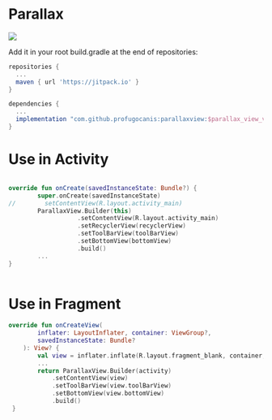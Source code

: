 # Parallax

[![](https://jitpack.io/v/profugocanis/parallax.svg)](https://jitpack.io/#profugocanis/parallaxview)

Add it in your root build.gradle at the end of repositories:

```groovy
repositories {
  ...
  maven { url 'https://jitpack.io' }
}

dependencies {
  ...
  implementation "com.github.profugocanis:parallaxview:$parallax_view_version"
}
```
# Use in Activity

```kotlin

override fun onCreate(savedInstanceState: Bundle?) {
        super.onCreate(savedInstanceState)
//        setContentView(R.layout.activity_main)
        ParallaxView.Builder(this)
                   .setContentView(R.layout.activity_main)
                   .setRecyclerView(recyclerView)
                   .setToolBarView(toolBarView)
                   .setBottomView(bottomView)
                   .build()
        ...                   
}
      

```

# Use in Fragment

```kotlin
override fun onCreateView(
        inflater: LayoutInflater, container: ViewGroup?,
        savedInstanceState: Bundle?
    ): View? {
        val view = inflater.inflate(R.layout.fragment_blank, container, false)
        ...
        return ParallaxView.Builder(activity)
            .setContentView(view)
            .setToolBarView(view.toolBarView)
            .setBottomView(view.bottomView)
            .build()
 }

```

